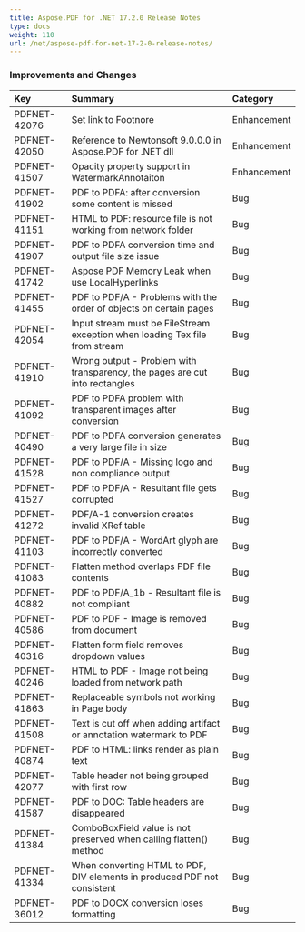 ```yaml
---
title: Aspose.PDF for .NET 17.2.0 Release Notes
type: docs
weight: 110
url: /net/aspose-pdf-for-net-17-2-0-release-notes/
---
```


### **Improvements and Changes**

|**Key**|**Summary**|**Category**|
| :- | :- | :- |
|PDFNET-42076|Set link to Footnore|Enhancement|
|PDFNET-42050|Reference to Newtonsoft 9.0.0.0 in Aspose.PDF for .NET dll|Enhancement|
|PDFNET-41507|Opacity property support in WatermarkAnnotaiton|Enhancement|
|PDFNET-41902|PDF to PDFA: after conversion some content is missed|Bug|
|PDFNET-41151|HTML to PDF: resource file is not working from network folder|Bug|
|PDFNET-41907|PDF to PDFA conversion time and output file size issue|Bug|
|PDFNET-41742|Aspose PDF Memory Leak when use LocalHyperlinks|Bug|
|PDFNET-41455|PDF to PDF/A - Problems with the order of objects on certain pages|Bug|
|PDFNET-42054|Input stream must be FileStream exception when loading Tex file from stream|Bug|
|PDFNET-41910|Wrong output - Problem with transparency, the pages are cut into rectangles|Bug|
|PDFNET-41092|PDF to PDFA problem with transparent images after conversion|Bug|
|PDFNET-40490|PDF to PDFA conversion generates a very large file in size|Bug|
|PDFNET-41528|PDF to PDF/A - Missing logo and non compliance output|Bug|
|PDFNET-41527|PDF to PDF/A - Resultant file gets corrupted|Bug|
|PDFNET-41272|PDF/A-1 conversion creates invalid XRef table|Bug|
|PDFNET-41103|PDF to PDF/A - WordArt glyph are incorrectly converted|Bug|
|PDFNET-41083|Flatten method overlaps PDF file contents|Bug|
|PDFNET-40882|PDF to PDF/A_1b - Resultant file is not compliant|Bug|
|PDFNET-40586|PDF to PDF - Image is removed from document|Bug|
|PDFNET-40316|Flatten form field removes dropdown values|Bug|
|PDFNET-40246|HTML to PDF - Image not being loaded from network path|Bug|
|PDFNET-41863|Replaceable symbols not working in Page body|Bug|
|PDFNET-41508|Text is cut off when adding artifact or annotation watermark to PDF|Bug|
|PDFNET-40874|PDF to HTML: links render as plain text|Bug|
|PDFNET-42077|Table header not being grouped with first row|Bug|
|PDFNET-41587|PDF to DOC: Table headers are disappeared|Bug|
|PDFNET-41384|ComboBoxField value is not preserved when calling flatten() method|Bug|
|PDFNET-41334|When converting HTML to PDF, DIV elements in produced PDF not consistent|Bug|
|PDFNET-36012|PDF to DOCX conversion loses formatting|Bug|

